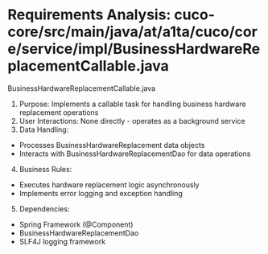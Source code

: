 # Requirements Analysis: cuco-core/src/main/java/at/a1ta/cuco/core/service/impl/BusinessHardwareReplacementCallable.java

BusinessHardwareReplacementCallable.java
1. Purpose: Implements a callable task for handling business hardware replacement operations
2. User Interactions: None directly - operates as a background service
3. Data Handling:
- Processes BusinessHardwareReplacement data objects
- Interacts with BusinessHardwareReplacementDao for data operations
4. Business Rules:
- Executes hardware replacement logic asynchronously
- Implements error logging and exception handling
5. Dependencies:
- Spring Framework (@Component)
- BusinessHardwareReplacementDao
- SLF4J logging framework